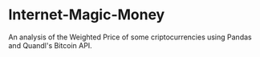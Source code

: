 # Internet-Magic-Money
An analysis of the Weighted Price of some criptocurrencies using Pandas and Quandl's Bitcoin API.
